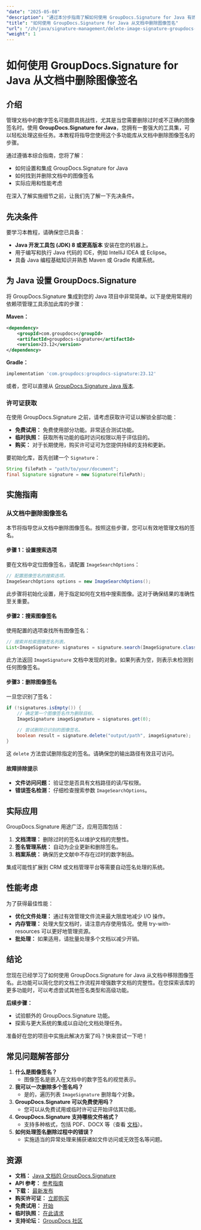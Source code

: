```yaml
---
"date": "2025-05-08"
"description": "通过本分步指南了解如何使用 GroupDocs.Signature for Java 有效地从文档中删除图像签名。"
"title": "如何使用 GroupDocs.Signature for Java 从文档中删除图像签名"
"url": "/zh/java/signature-management/delete-image-signature-groupdocs-java/"
"weight": 1
---
```


# 如何使用 GroupDocs.Signature for Java 从文档中删除图像签名

## 介绍

管理文档中的数字签名可能颇具挑战性，尤其是当您需要删除过时或不正确的图像签名时。使用 **GroupDocs.Signature for Java**，您拥有一套强大的工具集，可以轻松处理这些任务。本教程将指导您使用这个多功能库从文档中删除图像签名的步骤。

通过遵循本综合指南，您将了解：
- 如何设置和集成 GroupDocs.Signature for Java
- 如何找到并删除文档中的图像签名
- 实际应用和性能考虑

在深入了解实施细节之前，让我们先了解一下先决条件。

## 先决条件

要学习本教程，请确保您已具备：
- **Java 开发工具包 (JDK) 8 或更高版本** 安装在您的机器上。
- 用于编写和执行 Java 代码的 IDE，例如 IntelliJ IDEA 或 Eclipse。
- 具备 Java 编程基础知识并熟悉 Maven 或 Gradle 构建系统。

## 为 Java 设置 GroupDocs.Signature

将 GroupDocs.Signature 集成到您的 Java 项目中非常简单。以下是使用常用的依赖项管理工具添加此库的步骤：

**Maven：**
```xml
<dependency>
    <groupId>com.groupdocs</groupId>
    <artifactId>groupdocs-signature</artifactId>
    <version>23.12</version>
</dependency>
```

**Gradle：**
```gradle
implementation 'com.groupdocs:groupdocs-signature:23.12'
```

或者，您可以直接从 [GroupDocs.Signature Java 版本](https://releases。groupdocs.com/signature/java/).

### 许可证获取

在使用 GroupDocs.Signature 之前，请考虑获取许可证以解锁全部功能：
- **免费试用：** 免费使用部分功能。非常适合测试功能。
- **临时执照：** 获取所有功能的临时访问权限以用于评估目的。
- **购买：** 对于长期使用，购买许可证可为您提供持续的支持和更新。

要初始化库，首先创建一个 `Signature`：
```java
String filePath = "path/to/your/document";
final Signature signature = new Signature(filePath);
```

## 实施指南

### 从文档中删除图像签名

本节将指导您从文档中删除图像签名。按照这些步骤，您可以有效地管理文档的签名。

#### 步骤 1：设置搜索选项

要在文档中定位图像签名，请配置 `ImageSearchOptions`：
```java
// 配置图像签名的搜索选项。
ImageSearchOptions options = new ImageSearchOptions();
```
此步骤将初始化设置，用于指定如何在文档中搜索图像。这对于确保结果的准确性至关重要。

#### 步骤2：搜索图像签名

使用配置的选项查找所有图像签名：
```java
// 搜索并检索图像签名列表。
List<ImageSignature> signatures = signature.search(ImageSignature.class, options);
```
此方法返回 `ImageSignature` 文档中发现的对象。如果列表为空，则表示未检测到任何图像签名。

#### 步骤3：删除图像签名

一旦您识别了签名：
```java
if (!signatures.isEmpty()) {
    // 确定第一个图像签名作为删除目标。
    ImageSignature imageSignature = signatures.get(0);
    
    // 尝试删除已识别的图像签名。
    boolean result = signature.delete("output/path", imageSignature);
}
```
这 `delete` 方法尝试删除指定的签名。请确保您的输出路径有效且可访问。

#### 故障排除提示
- **文件访问问题：** 验证您是否具有文档路径的读/写权限。
- **错误签名检测：** 仔细检查搜索参数 `ImageSearchOptions`。

## 实际应用

GroupDocs.Signature 用途广泛，应用范围包括：
1. **文档清理：** 删除过时的签名以维护文档的完整性。
2. **签名管理系统：** 自动为企业更新和删除签名。
3. **档案系统：** 确保历史文献中不存在过时的数字制品。

集成可能性扩展到 CRM 或文档管理平台等需要自动签名处理的系统。

## 性能考虑

为了获得最佳性能：
- **优化文件处理：** 通过有效管理文件流来最大限度地减少 I/O 操作。
- **内存管理：** 处理大型文档时，请注意内存使用情况。使用 try-with-resources 可以更好地管理资源。
- **批处理：** 如果适用，请批量处理多个文档以减少开销。

## 结论

您现在已经学习了如何使用 GroupDocs.Signature for Java 从文档中移除图像签名。此功能可以简化您的文档工作流程并增强数字文档的完整性。在您探索该库的更多功能时，可以考虑尝试其他签名类型和高级功能。

**后续步骤：**
- 试验额外的 GroupDocs.Signature 功能。
- 探索与更大系统的集成以自动化文档处理任务。

准备好在您的项目中实施此解决方案了吗？快来尝试一下吧！

## 常见问题解答部分

1. **什么是图像签名？**
   - 图像签名是嵌入在文档中的数字签名的视觉表示。
2. **我可以一次删除多个签名吗？**
   - 是的，遍历列表 `ImageSignature` 删除每个对象。
3. **GroupDocs.Signature 可以免费使用吗？**
   - 您可以从免费试用或临时许可证开始评估其功能。
4. **GroupDocs.Signature 支持哪些文件格式？**
   - 支持多种格式，包括 PDF、DOCX 等（查看 [文档](https://docs.groupdocs.com/signature/java/)）。
5. **如何处理签名删除过程中的错误？**
   - 实施适当的异常处理来捕获诸如文件访问或无效签名等问题。

## 资源
- **文档：** [Java 文档的 GroupDocs.Signature](https://docs.groupdocs.com/signature/java/)
- **API 参考：** [参考指南](https://reference.groupdocs.com/signature/java/)
- **下载：** [最新发布](https://releases.groupdocs.com/signature/java/)
- **购买许可证：** [立即购买](https://purchase.groupdocs.com/buy)
- **免费试用：** [开始](https://releases.groupdocs.com/signature/java/)
- **临时执照：** [在此请求](https://purchase.groupdocs.com/temporary-license/)
- **支持论坛：** [GroupDocs 社区](https://forum.groupdocs.com/c/signature/)